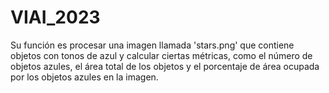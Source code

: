 # VIAI_2023
Su función es procesar una imagen llamada 'stars.png' que contiene objetos con tonos de azul y calcular ciertas métricas, como el número de objetos azules, el área total de los objetos y el porcentaje de área ocupada por los objetos azules en la imagen.
